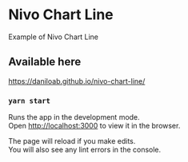 # Nivo Chart Line
Example of Nivo Chart Line

## Available here
https://daniloab.github.io/nivo-chart-line/

### `yarn start`

Runs the app in the development mode.\
Open [http://localhost:3000](http://localhost:3000) to view it in the browser.

The page will reload if you make edits.\
You will also see any lint errors in the console.

